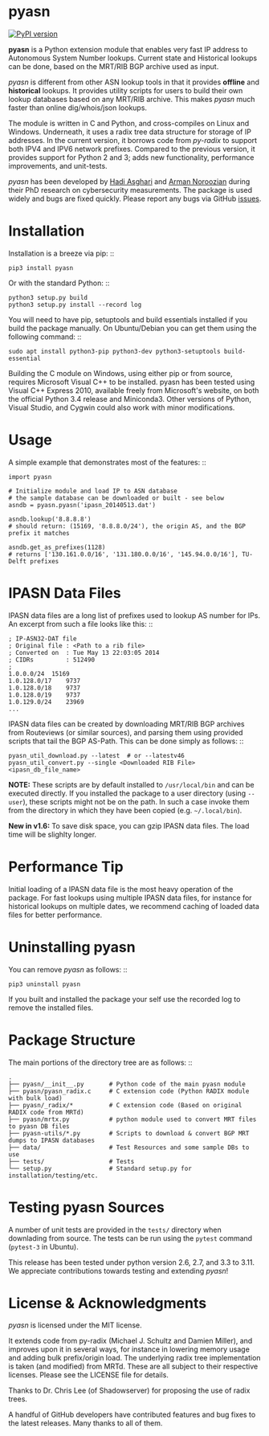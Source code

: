 pyasn
=====

[![PyPI version](https://badge.fury.io/py/pyasn.svg)](https://badge.fury.io/py/pyasn)


**pyasn** is a Python extension module that enables very fast IP address to Autonomous System Number lookups.
Current state and Historical lookups can be done, based on the MRT/RIB BGP archive used as input.

*pyasn* is different from other ASN lookup tools in that it provides **offline** and **historical** lookups.
It provides utility scripts for users to build their own lookup databases based on any MRT/RIB archive.
This makes *pyasn* much faster than online dig/whois/json lookups.

The module is written in C and Python, and cross-compiles on Linux and Windows. Underneath, it uses a radix tree
data structure for storage of IP addresses. In the current version, it borrows code from *py-radix* to support
both IPV4 and IPV6 network prefixes. Compared to the previous version, it provides
support for Python 2 and 3; adds new functionality, performance improvements, and unit-tests.

*pyasn* has been developed by [Hadi Asghari](https://hadiasghari.com) and
[Arman Noroozian](https://anoroozian.nl/) during their PhD research on cybersecurity measurements. The package is used widely and bugs are fixed quickly.  Please report any bugs via GitHub [issues](https://github.com/hadiasghari/pyasn/issues).


Installation
============
Installation is a breeze via pip: ::

    pip3 install pyasn

Or with the standard Python: ::

    python3 setup.py build
    python3 setup.py install --record log

You will need to have pip, setuptools and build essentials installed if you build the package manually. On
Ubuntu/Debian you can get them using the following command: ::

    sudo apt install python3-pip python3-dev python3-setuptools build-essential

Building the C module on Windows, using either pip or from source, requires Microsoft Visual C++ to be installed.
pyasn has been tested using Visual C++ Express 2010, available freely from Microsoft's website, on both the
official Python 3.4 release and Miniconda3. Other versions of Python, Visual Studio, and Cygwin could also work
with minor modifications.



Usage
=====
A simple example that demonstrates most of the features: ::

    import pyasn

    # Initialize module and load IP to ASN database
    # the sample database can be downloaded or built - see below
    asndb = pyasn.pyasn('ipasn_20140513.dat')

    asndb.lookup('8.8.8.8')
    # should return: (15169, '8.8.8.0/24'), the origin AS, and the BGP prefix it matches

    asndb.get_as_prefixes(1128)
    # returns ['130.161.0.0/16', '131.180.0.0/16', '145.94.0.0/16'], TU-Delft prefixes


IPASN Data Files
================
IPASN data files are a long list of prefixes used to lookup AS number for IPs. An excerpt from such a file looks
like this: ::

    ; IP-ASN32-DAT file
    ; Original file : <Path to a rib file>
    ; Converted on  : Tue May 13 22:03:05 2014
    ; CIDRs         : 512490
    ;
    1.0.0.0/24	15169
    1.0.128.0/17	9737
    1.0.128.0/18	9737
    1.0.128.0/19	9737
    1.0.129.0/24	23969
    ...

IPASN data files can be created by downloading MRT/RIB BGP archives from Routeviews (or similar sources),
and parsing them using provided scripts that tail the BGP AS-Path. This can be done simply as follows: ::

    pyasn_util_download.py --latest  # or --latestv46 
    pyasn_util_convert.py --single <Downloaded RIB File> <ipasn_db_file_name>


**NOTE:** These scripts are by default installed to ``/usr/local/bin`` and can be executed directly. If you installed
the package to a user directory (using `--user`), these scripts might not be on the path. In such a case invoke them from 
the directory in which they have been copied (e.g. ``~/.local/bin``).

**New in v1.6:** To save disk space, you can gzip IPASN data files. The load time will be slighlty longer.


Performance Tip
===============
Initial loading of a IPASN data file is the most heavy operation of the package. For fast lookups using multiple
IPASN data files, for instance for historical lookups on multiple dates, we recommend caching of loaded data files
for better performance.


Uninstalling pyasn
==================
You can remove *pyasn* as follows: ::

    pip3 uninstall pyasn

If you built and installed the package your self use the recorded log to remove the installed files.


Package Structure
=================
The main portions of the directory tree are as follows: ::

    .
    ├── pyasn/__init__.py       # Python code of the main pyasn module
    ├── pyasn/pyasn_radix.c     # C extension code (Python RADIX module with bulk load)
    ├── pyasn/_radix/*          # C extension code (Based on original RADIX code from MRTd)
    ├── pyasn/mrtx.py           # python module used to convert MRT files to pyasn DB files
    ├── pyasn-utils/*.py        # Scripts to download & convert BGP MRT dumps to IPASN databases
    ├── data/                   # Test Resources and some sample DBs to use
    ├── tests/                  # Tests
    └── setup.py                # Standard setup.py for installation/testing/etc.



Testing pyasn Sources
=====================
A number of unit tests are provided in the ``tests/`` directory when downlading from source. The tests can be run using the `pytest` command (`pytest-3` in Ubuntu).  

This release has been tested under python version 2.6, 2.7, and 3.3 to 3.11. We appreciate contributions towards
testing and extending *pyasn*!


License & Acknowledgments
=========================
*pyasn* is licensed under the MIT license.

It extends code from py-radix (Michael J. Schultz and Damien Miller),  and improves upon it in several ways, for
instance in lowering memory usage and adding bulk prefix/origin load. The underlying radix tree implementation is
taken (and modified) from MRTd. These are all subject to their respective licenses.  Please see the LICENSE file
for details.

Thanks to Dr. Chris Lee (of Shadowserver) for proposing the use of radix trees.

A handful of GitHub developers have contributed features and bug fixes to the latest releases.
Many thanks to all of them.
